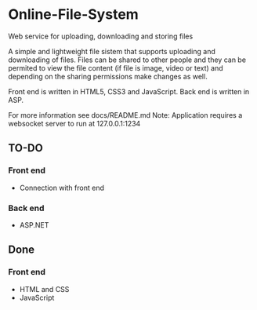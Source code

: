 # Online-File-System
Web service for uploading, downloading and storing files

A simple and lightweight file sistem that supports uploading and downloading of files. Files can be shared to other people and they can be permited to view the file content (if file is image, video or text) and depending on the sharing permissions make changes as well.

Front end is written in HTML5, CSS3 and JavaScript. Back end is written in ASP.

For more information see docs/README.md
Note: Application requires a websocket server to run at 127.0.0.1:1234

## TO-DO
### Front end
- Connection with front end
### Back end
- ASP.NET

## Done
### Front end
- HTML and CSS
- JavaScript